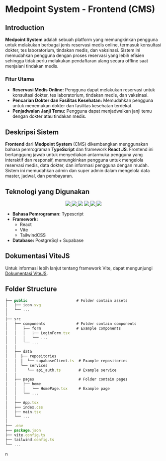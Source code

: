 # Medpoint System - Frontend (CMS)

## Introduction

**Medpoint System** adalah sebuah platform yang memungkinkan pengguna untuk melakukan berbagai jenis reservasi medis online, termasuk konsultasi dokter, tes laboratorium, tindakan medis, dan vaksinasi. Sistem ini memudahkan pengguna dengan proses reservasi yang lebih efisien sehingga tidak perlu melakukan pendaftaran ulang secara offline saat menjalani tindakan medis.

### Fitur Utama

- **Reservasi Medis Online:** Pengguna dapat melakukan reservasi untuk konsultasi dokter, tes laboratorium, tindakan medis, dan vaksinasi.
- **Pencarian Dokter dan Fasilitas Kesehatan:** Memudahkan pengguna untuk menemukan dokter dan fasilitas kesehatan terdekat.
- **Penjadwalan Janji Temu:** Pengguna dapat menjadwalkan janji temu dengan dokter atau tindakan medis.

## Deskripsi Sistem

**Frontend** dari **Medpoint System** (CMS) dikembangkan menggunakan bahasa pemrograman **TypeScript** dan framework **React JS**. Frontend ini bertanggung jawab untuk menyediakan antarmuka pengguna yang interaktif dan responsif, memungkinkan pengguna untuk mengelola reservasi medis, data dokter, dan informasi pengguna dengan mudah. Sistem ini memudahkan admin dan super admin dalam mengelola data master, jadwal, dan pembayaran.

## Teknologi yang Digunakan

<p align="center">
<a href="https://www.typescriptlang.org/">
<img src="https://img.shields.io/badge/TypeScript-3178C6?style=for-the-badge&logo=typescript&logoColor=white">
<a href="https://react.dev/">
<img src="https://img.shields.io/badge/-ReactJs-61DAFB?logo=react&logoColor=white&style=for-the-badge">
</a>
<a href="https://vite.dev/">
<img src="https://img.shields.io/badge/Vite-646CFF?style=for-the-badge&logo=Vite&logoColor=white"></a>
<a href="https://tailwindcss.com/">
<img src="https://img.shields.io/badge/Tailwind_CSS-grey?style=for-the-badge&logo=tailwind-css&logoColor=38B2AC">
</a>
<a href="https://www.postgresql.org/">
<img src="https://img.shields.io/badge/postgresql-4169e1?style=for-the-badge&logo=postgresql&logoColor=white">
<a href="https://supabase.com/">
<img src="https://shields.io/badge/supabase-black?logo=supabase&style=for-the-badge">
</a>
</p>

- **Bahasa Pemrograman:** Typescript
- **Framework:**
  - React
  - Vite
  - TailwindCSS
- **Database:** PostgreSql + Supabase

## Dokumentasi ViteJS

Untuk informasi lebih lanjut tentang framework Vite, dapat mengunjungi [Dokumentasi ViteJS](https://vite.dev/).

## Folder Structure

```javascript
├── public                      # Folder contain assets
│   ├── icon.svg
│   └── ...
│
├── src
│   ├── components              # Folder contain components
│   │   ├── form                # Example components
│   │   │   ├── LoginForm.tsx
│   │   │   └── ...
│   │   └── ...
│   │
│   ├── data
│   │  ├── repositories
│   │  │  └── supabaseClient.ts  # Example repositories
│   │  └── services
│   │     └── api_auth.ts        # Example service
│   │
│   ├── pages                    # Folder contain pages
│   │   ├── home
│   │   │   └── HomePage.tsx     # Example page
│   │   └── ...
│   │
│   ├── App.tsx
│   ├── index.css
│   ├── main.tsx
│   └── ...
│
├── .env
├── package.json
├── vite.config.ts
├── tailwind.config.ts
└── ...
```

n
